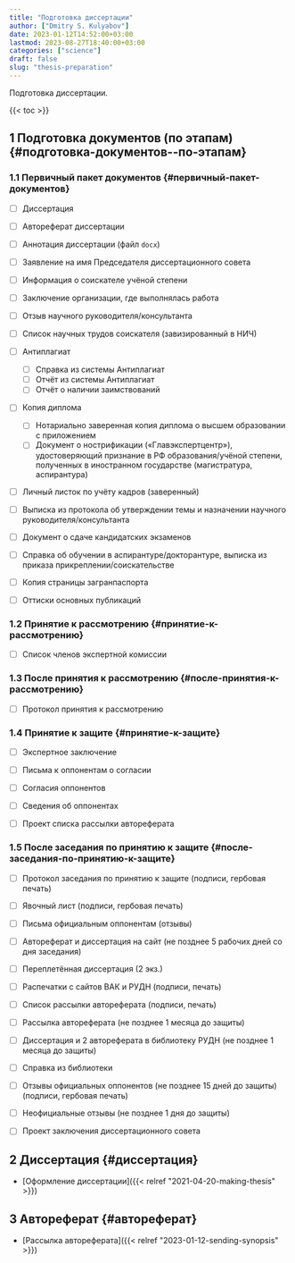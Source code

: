 ```yaml
---
title: "Подготовка диссертации"
author: ["Dmitry S. Kulyabov"]
date: 2023-01-12T14:52:00+03:00
lastmod: 2023-08-27T18:40:00+03:00
categories: ["science"]
draft: false
slug: "thesis-preparation"
---
```


Подготовка диссертации.

<!--more-->

{{< toc >}}


## <span class="section-num">1</span> Подготовка документов (по этапам) {#подготовка-документов--по-этапам}


### <span class="section-num">1.1</span> Первичный пакет документов {#первичный-пакет-документов}

-   [ ] Диссертация
-   [ ] Автореферат диссертации
-   [ ] Аннотация диссертации (файл `docx`)
-   [ ] Заявление на имя Председателя диссертационного совета
-   [ ] Информация о соискателе учёной степени
-   [ ] Заключение организации, где выполнялась работа
-   [ ] Отзыв научного руководителя/консультанта
-   [ ] Список научных трудов соискателя (завизированный в НИЧ)
-   [ ] Антиплагиат
    -   [ ] Справка из системы Антиплагиат
    -   [ ] Отчёт из системы Антиплагиат
    -   [ ] Отчёт о наличии заимствований
-   [ ] Копия диплома
    -   [ ] Нотариально заверенная копия диплома о высшем образовании с приложением
    -   [ ] Документ о нострификации («Главэкспертцентр»), удостоверяющий признание в РФ образования/учёной степени, полученных в иностранном государстве (магистратура, аспирантура)
-   [ ] Личный листок по учёту кадров (заверенный)
-   [ ] Выписка из протокола об утверждении темы и назначении научного руководителя/консультанта
-   [ ] Документ о сдаче кандидатских экзаменов
-   [ ] Справка об обучении в аспирантуре/докторантуре, выписка из приказа прикреплении/соискательстве
-   [ ] Копия страницы загранпаспорта
-   [ ] Оттиски основных публикаций


### <span class="section-num">1.2</span> Принятие к рассмотрению {#принятие-к-рассмотрению}

-   [ ] Список членов экспертной комиссии


### <span class="section-num">1.3</span> После принятия к рассмотрению {#после-принятия-к-рассмотрению}

-   [ ] Протокол принятия к рассмотрению


### <span class="section-num">1.4</span> Принятие к защите {#принятие-к-защите}

-   [ ] Экспертное заключение
-   [ ] Письма к оппонентам о согласии
-   [ ] Согласия оппонентов
-   [ ] Сведения об оппонентах
-   [ ] Проект списка рассылки автореферата


### <span class="section-num">1.5</span> После заседания по принятию к защите {#после-заседания-по-принятию-к-защите}

-   [ ] Протокол заседания по принятию к защите (подписи, гербовая печать)
-   [ ] Явочный лист (подписи, гербовая печать)
-   [ ] Письма официальным оппонентам (отзывы)
-   [ ] Автореферат и диссертация на сайт (не позднее 5 рабочих дней со дня заседания)
-   [ ] Переплетённая диссертация (2 экз.)
-   [ ] Распечатки с сайтов ВАК и РУДН (подписи, печать)
-   [ ] Список рассылки автореферата (подписи, печать)
-   [ ] Рассылка автореферата (не позднее 1 месяца до защиты)
-   [ ] Диссертация и 2 автореферата в библиотеку РУДН (не позднее 1 месяца до защиты)
-   [ ] Справка из библиотеки
-   [ ] Отзывы официальных оппонентов (не позднее 15 дней до защиты) (подписи, гербовая печать)
-   [ ] Неофициальные отзывы (не позднее 1 дня до защиты)
-   [ ] Проект заключения диссертационного совета


## <span class="section-num">2</span> Диссертация {#диссертация}

-   [Оформление диссертации]({{< relref "2021-04-20-making-thesis" >}})


## <span class="section-num">3</span> Автореферат {#автореферат}

-   [Рассылка автореферата]({{< relref "2023-01-12-sending-synopsis" >}})
